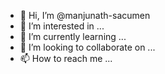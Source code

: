 - 👋 Hi, I’m @manjunath-sacumen
- 👀 I’m interested in ...
- 🌱 I’m currently learning ...
- 💞️ I’m looking to collaborate on ...
- 📫 How to reach me ...

<!---
manjunath-sacumen/manjunath-sacumen is a ✨ special ✨ repository because its `README.md` (this file) appears on your GitHub profile.
You can click the Preview link to take a look at your changes.
--->
